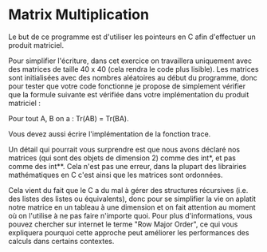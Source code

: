 # Matrix Multiplication
Le but de ce programme est d'utiliser les pointeurs en C afin d'effectuer un 
produit matriciel.

Pour simplifier l'écriture, dans cet exercice on travaillera uniquement avec 
des matrices de taille 40 x 40 (cela rendra le code plus lisible). Les matrices 
sont initialisées avec des nombres aléatoires au début du programme, donc 
pour tester que votre code fonctionne je propose de simplement vérifier que 
la formule suivante est vérifiée dans votre implémentation du produit 
matriciel :

Pour tout A, B on a : Tr(AB) = Tr(BA).

Vous devez aussi écrire l'implémentation de la fonction trace.

Un détail qui pourrait vous surprendre est que nous avons déclaré nos 
matrices (qui sont des objets de dimension 2) comme des int\*, et pas comme des 
int\*\*. Cela n'est pas une erreur, dans la plupart des librairies 
mathématiques en C c'est ainsi que les matrices sont ordonnées.

Cela vient du fait que le C a du mal à gérer des structures récursives (i.e. 
des listes des listes ou équivalents), donc pour se simplifier la vie on 
aplatit notre matrice en un tableau à une dimension et on fait attention au 
moment où on l'utilise à ne pas faire n'importe quoi. Pour plus 
d'informations, vous pouvez chercher sur internet le terme "Row Major Order", 
ce qui vous expliquera pourquoi cette approche peut améliorer les performances 
des calculs dans certains contextes.
